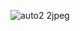 ![auto2 2jpeg](https://user-images.githubusercontent.com/75681881/150677236-febe51d3-b57d-4d6d-bb21-6556f4093257.png)
